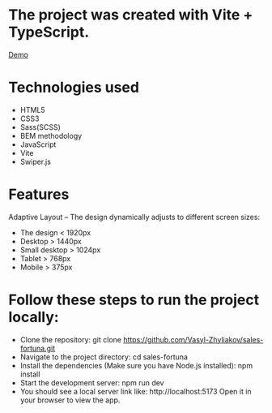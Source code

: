 # The project was created with Vite + TypeScript.

[Demo](https://vasyl-zhyliakov.github.io/sales-fortuna/)

# Technologies used

- HTML5
- CSS3
- Sass(SCSS)
- BEM methodology
- JavaScript
- Vite
- Swiper.js

# Features

Adaptive Layout – The design dynamically adjusts to different screen sizes:

- The design < 1920px
- Desktop > 1440px
- Small desktop > 1024px
- Tablet > 768px
- Mobile > 375px

# Follow these steps to run the project locally:

- Clone the repository:
  git clone https://github.com/Vasyl-Zhyliakov/sales-fortuna.git
- Navigate to the project directory:
  cd sales-fortuna
- Install the dependencies (Make sure you have Node.js installed):
  npm install
- Start the development server:
  npm run dev
- You should see a local server link like:
  http://localhost:5173
  Open it in your browser to view the app.
